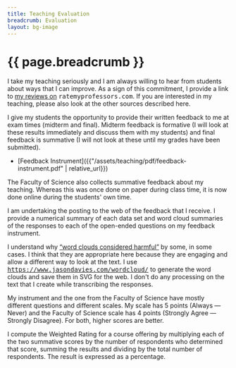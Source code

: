 ```yaml
---
title: Teaching Evaluation
breadcrumb: Evaluation
layout: bg-image
---
```

# {{ page.breadcrumb }}

I take my teaching seriously and I am always willing to hear from students about
ways that I can improve.
As a sign of this commitment, I provide a link to
[my reviews on]( http://www.ratemyprofessors.com/ShowRatings.jsp?tid=34540) <tt>ratemyprofessors.com</tt>.
If you are interested in my teaching,
please also look at the other sources described here.

I give my students the opportunity to provide their written feedback to me at exam times
(midterm and final).
Midterm feedback is formative (I will look at these results immediately and discuss them with my students) and final feedback is summative (I will not look at these until my grades have been submitted).

* [Feedback Instrument]({{"/assets/teaching/pdf/feedback-instrument.pdf" | relative_url}})

The Faculty of Science also collects summative feedback about my teaching.
Whereas this was once done on paper during class time,
it is now done online during the students' own time.

I am undertaking the posting to the web of the feedback that I receive.
I provide a numerical summary of each data set and word cloud summaries of the
responses to each of the open-ended questions on my feedback instrument.

I understand why [&ldquo;word clouds considered harmful&rdquo;]( http://www.niemanlab.org/2011/10/word-clouds-considered-harmful/) by some,
in some cases.
I think that they are appropriate here because they are engaging and allow a
different way to look at the text.
I use [<tt>https://www.jasondavies.com/wordcloud/</tt>]( https://www.jasondavies.com/wordcloud/)
to generate the word clouds and save them in SVG for the web.
I don't do any processing on the text that I create while transcribing the responses.

My instrument and the one from the Faculty of Science have mostly different
questions and different scales.
My scale has 5 points (Always &mdash; Never) and the Faculty of Science scale
has 4 points (Strongly Agree &mdash; Strongly Disagree). For both,
higher scores are better.

I compute the Weighted Rating for a course offering by multiplying each of the two
summative scores by the number of respondents who determined that score, summing the
results and dividing by the total number of respondents.  The result is expressed
as a percentage.
